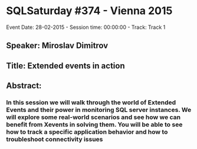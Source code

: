 # SQLSaturday #374 - Vienna 2015
Event Date: 28-02-2015 - Session time: 00:00:00 - Track: Track 1
## Speaker: Miroslav Dimitrov
## Title: Extended events in action
## Abstract:
### In this session we will walk through the world of Extended Events and their power in monitoring SQL server instances. We will explore some real-world scenarios and see how we can benefit from Xevents in solving them. You will be able to see how to track a specific application behavior and how to troubleshoot connectivity issues
